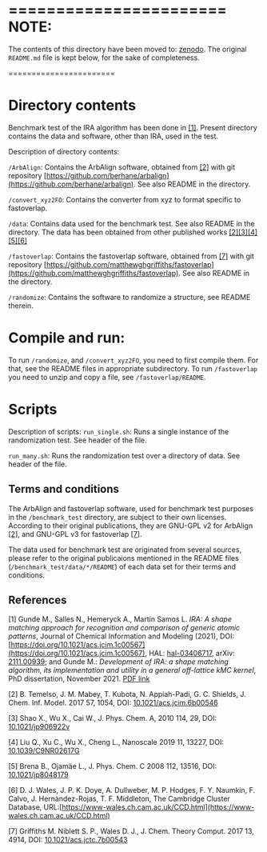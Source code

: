 =======================
NOTE:
=====

The contents of this directory have been moved to: [zenodo](https://zenodo.org/doi/10.5281/zenodo.10568513). 
The original `README.md` file is kept below, for the sake of completeness.

=======================





# Directory contents
Benchmark test of the IRA algorithm has been done in [[1]](#1). Present directory
contains the data and software, other than IRA, used in the test.

Description of directory contents:

 `/ArbAlign`:
   Contains the ArbAlign software, obtained from [[2]](#2) with git repository [https://github.com/berhane/arbalign](https://github.com/berhane/arbalign). See also README in
   the directory.

 `/convert_xyz2FO`:
   Contains the converter from xyz to format specific to fastoverlap.

 `/data`:
   Contains data used for the benchmark test. See also README
   in the directory. The data has been obtained from other published works
   [[2]](#2)[[3]](#3)[[4]](#4)[[5]](#5)[[6]](#6)

 `/fastoverlap`:
   Contains the fastoverlap software, obtained from [[7]](#7) with git repository [https://github.com/matthewghgriffiths/fastoverlap](https://github.com/matthewghgriffiths/fastoverlap). See also README
   in the directory.

 `/randomize`:
   Contains the software to randomize a structure, see README therein.

# Compile and run:

To run `/randomize`, and `/convert_xyz2FO`, you need to first compile them.
For that, see the README files in appropriate subdirectory.
To run `/fastoverlap` you need to unzip and copy a file, see `/fastoverlap/README`.

# Scripts

Description of scripts:
 `run_single.sh`:
   Runs a single instance of the randomization test. See header of the file.

 `run_many.sh`:
   Runs the randomization test over a directory of data. See header of the file.


## Terms and conditions

The ArbAlign and fastoverlap software, used for benchmark test purposes in the
`/benchmark_test` directory,
are subject to their own licenses. According to their original publications,
they are GNU-GPL v2 for ArbAlign [[2]](#2), and GNU-GPL v3 for fastoverlap
[[7]](#7).

The data used for benchmark test are originated from several sources, please refer to
the original publicaions mentioned in the README files
(`/benchmark_test/data/*/README`) of each data set for their terms and conditions.


## References

<a id="1">[1]</a> Gunde M., Salles N., Hemeryck A., Martin Samos L. *IRA: A
shape matching approach for recognition and comparison of generic atomic
patterns*, Journal of Chemical Information and Modeling (2021), DOI:
[https://doi.org/10.1021/acs.jcim.1c00567](https://doi.org/10.1021/acs.jcim.1c00567),
HAL: [hal-03406717](https://hal.laas.fr/hal-03406717), arXiv:
[2111.00939](https://export.arxiv.org/abs/2111.00939); and Gunde M.:
*Development of IRA: a shape matching algorithm, its implementation and utility
in a general off-lattice kMC kernel*, PhD dissertation, November 2021. [PDF
link](http://thesesups.ups-tlse.fr/5109/1/2021TOU30132.pdf)

<a id="2"> [2]</a> B. Temelso, J. M. Mabey, T. Kubota, N. Appiah-Padi, G. C.
Shields, J. Chem. Inf. Model. 2017 57, 1054, DOI:
[10.1021/acs.jcim.6b00546](https://doi.org/10.1021/acs.jcim.6b00546)

<a id="3">[3]</a> Shao X., Wu X., Cai W., J. Phys. Chem. A, 2010 114, 29,
DOI: [10.1021/jp906922v](https://doi.org/10.1021/jp906922v)

<a id="4">[4]</a> Liu Q., Xu C., Wu X., Cheng L., Nanoscale 2019 11, 13227, DOI:
[10.1039/C9NR02617G](http://dx.doi.org/10.1039/C9NR02617G)

<a id="5">[5]</a> Brena B., Ojamäe L., J. Phys. Chem. C 2008 112,
13516, DOI: [10.1021/jp8048179](https://doi.org/10.1021/jp8048179)

<a id="6">[6]</a> D. J. Wales, J. P. K. Doye, A. Dullweber, M. P.
Hodges, F. Y. Naumkin, F. Calvo, J. Hern&agrave;ndez-Rojas, T. F.
Middleton, The Cambridge Cluster Database, URL:[https://www-wales.ch.cam.ac.uk/CCD.html](https://www-wales.ch.cam.ac.uk/CCD.html)

<a id="7">[7]</a> Griffiths M. Niblett S. P., Wales D. J., J. Chem. Theory
Comput. 2017 13, 4914, DOI:
[10.1021/acs.jctc.7b00543](https://doi.org/10.1021/acs.jctc.7b00543)

